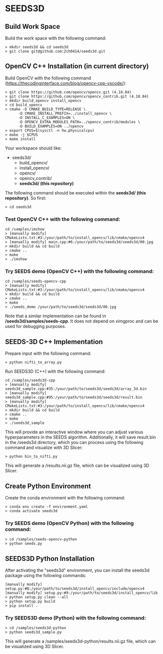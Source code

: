 # SEEDS3D

## Build Work Space

Build the work space with the following command:
```
> mkdir seeds3d && cd seeds3d
> git clone git@github.com:Zch0414/seeds3d.git
```

## OpenCV C++ Installation (in current directory)

Build OpenCV with the following command (https://thecodinginterface.com/blog/opencv-cpp-vscode/):
```
> git clone https://github.com/opencv/opencv.git (4.10.84)
> git clone https://github.com/opencv/opencv_contrib.git (4.10.84)
> mkdir build_opencv install_opencv
> cd build_opencv
> cmake -D CMAKE_BUILD_TYPE=RELEASE \
      -D CMAKE_INSTALL_PREFIX=../install_opencv \
      -D INSTALL_C_EXAMPLES=ON \
      -D OPENCV_EXTRA_MODULES_PATH=../opencv_contrib/modules \
      -D BUILD_EXAMPLES=ON ../opencv
> export CPUS=$(sysctl -n hw.physicalcpu)
> make -j $CPUS
> make install
```

Your workspace should like:
- seeds3d/
  - build_opencv/
  - install_opencv/
  - opencv/
  - opencv_contrib/
  - **seeds3d/ (this repository)**
    
The following command should be executed within the **seeds3d/ (this repository)**. So first:
```
> cd seeds3d
```

### Test OpenCV C++ with the following command:
```
cd /samples/imshow
> [manually modify] CMakeLists.txt:#3:/your/path/to/install_opencv/lib/cmake/opencv4
> [manually modify] main.cpp:#6:/your/path/to/seeds3d/seeds3d/00.jpg
> mkdir build && cd build
> cmake ..
> make
> ./imshow
```

### Try SEEDS demo (OpenCV C++) with the following command:
```
cd /samples/seeds-opencv-cpp
> [manually modify] CMakeLists.txt:#3:/your/path/to/install_opencv/lib/cmake/opencv4
> mkdir build && cd build
> cmake ..
> make
> ./seeds_demo /your/path/to/seeds3d/seeds3d/00.jpg
```
Note that a similar implementation can be found in **/seeds3d/samples/seeds-cpp**. It does not depend on ximgproc and can be used for debugging purposes.

## SEEDS-3D C++ Implementation

Prepare input with the following command:
```
> python nifti_to_array.py
```

Run SEEDS3D (C++) with the following command:
```
cd /samples/seeds3d-cpp
> [manually modify] seeds3d_sample.cpp:#35:/your/path/to/seeds3d/seeds3d/array_3d.bin
> [manually modify] seeds3d_sample.cpp:#95:/your/path/to/seeds3d/seeds3d/result.bin
> [manually modify] CMakeLists.txt:#3:/your/path/to/install_opencv/lib/cmake/opencv4
> mkdir build && cd build
> cmake ..
> make
> ./seeds3d_sample
```
This will provide an interactive window where you can adjust various hyperparameters in the SEEDS algorithm. 
Additionally, it will save result.bin in the /seeds3d directory, which you can process using the following command and visualize with 3D Slicer:
```
> python bin_to_nifti.py
```
This will generate a /results.nii.gz file, which can be visualized using 3D Slicer.

## Create Python Environment

Create the conda environment with the following command:
```
> conda env create -f environment.yaml
> conda activate seeds3d
```

### Try SEEDS demo (OpenCV Python) with the following command:
```
> cd /samples/seeds-opencv-python
> python seeds.py
```

## SEEDS3D Python Installation

After activating the "seeds3d" environment, you can install the seeds3d package using the following commands:
```
[manually modify] setup.py:#8:/your/path/to/seeds3d/install_opencv/include/opencv4
[manually modify] setup.py:#9:/your/path/to/seeds3d/install_opencv/lib
> python setup.py clean --all
> python setup.py build
> pip install .
```

### Try SEEDS3D demo (Python) with the following command:
```
> cd /samples/seeds3d-python
> python seeds3d_sample.py
```
This will generate a /samples/seeds3d-python/results.nii.gz file, which can be visualized using 3D Slicer.
